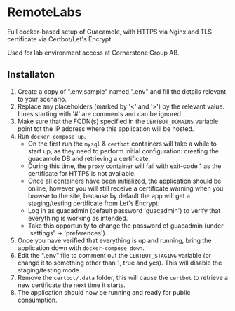 
# RemoteLabs
Full docker-based setup of Guacamole, with HTTPS via Nginx and TLS certificate via Certbot/Let's Encrypt.

Used for lab environment access at Cornerstone Group AB.

## Installaton
1. Create a copy of ".env.sample" named ".env" and fill the details relevant to your scenario.
2. Replace any placeholders (marked by '<' and '>') by the relevant value. Lines starting with '#' are comments and can be ignored.
3. Make sure that the FQDN(s) specified in the `CERTBOT_DOMAINS` variable point tot the IP address where this application will be hosted.
4. Run `docker-compose up`.
	- On the first run the `mysql` & `certbot` containers will take a while to start up, as they need to perform initial configuration: creating the guacamole DB and retrieving a certificate.
	- During this time, the `proxy` container will fail with exit-code 1 as the certificate for HTTPS is not available.
	- Once all containers have been initialized, the application should be online, however you will still receive a certificate warning when you browse to the site, because by default the app will get a staging/testing certificate from Let's Encrypt.
	- Log in as guacadmin (default password 'guacadmin') to verify that everything is working as intended.
	- Take this opportunity to change the password of guacadmin (under 'settings' -> 'preferences').
5. Once you have verified that everything is up and running, bring the application down with `docker-compose down`.
6. Edit the ".env" file to comment out the `CERTBOT_STAGING` variable (or change it to something other than 1, true and yes). This will disable the staging/testing mode.
7. Remove the `certbot/.data` folder, this will cause the `certbot` to retrieve a new certificate the next time it starts.
8. The application should now be running and ready for public consumption.